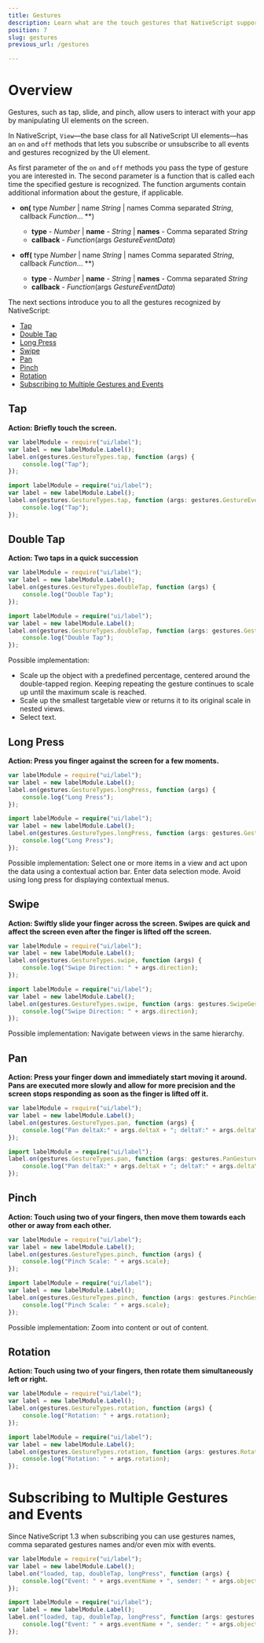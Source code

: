 ```yaml
---
title: Gestures
description: Learn what are the touch gestures that NativeScript supports and how to make use of them.
position: 7
slug: gestures
previous_url: /gestures

---
```


# Overview

Gestures, such as tap, slide, and pinch, allow users to interact with your app by manipulating UI elements on the screen.

In NativeScript, `View`&mdash;the base class for all NativeScript UI elements&mdash;has an `on` and `off` methods that lets you subscribe or unsubscribe to all events and gestures recognized by the UI element.  

As first parameter of the `on` and `off` methods you pass the type of gesture you are interested in. The second  parameter is a function that is called each time the specified gesture is recognized. The function arguments contain additional information about the gesture, if applicable.

- **on(** type _Number_ | name _String_ | names Comma separated _String_, callback _Function_... **)
   - **type** - _Number_ | **name** - _String_ | **names** - Comma separated _String_
   - **callback** - _Function_(args _GestureEventData_)

- **off(** type _Number_ | name _String_ | names Comma separated _String_, callback _Function_... **)
   - **type** - _Number_ | **name** - _String_ | **names** - Comma separated _String_
   - **callback** - _Function_(args _GestureEventData_)

The next sections introduce you to all the gestures recognized by NativeScript:

* [Tap](#tap)
* [Double Tap](#double-tap)
* [Long Press](#long-press)
* [Swipe](#swipe)
* [Pan](#pan)
* [Pinch](#pinch)
* [Rotation](#rotation)
* [Subscribing to Multiple Gestures and Events](#subscribing-to-multiple-gestures-and-events)

## Tap

**Action: Briefly touch the screen.**

``` JavaScript
var labelModule = require("ui/label");
var label = new labelModule.Label();
label.on(gestures.GestureTypes.tap, function (args) {
    console.log("Tap");
});
```
``` TypeScript
import labelModule = require("ui/label");
var label = new labelModule.Label();
label.on(gestures.GestureTypes.tap, function (args: gestures.GestureEventData) {
    console.log("Tap");
});
```

## Double Tap

**Action: Two taps in a quick succession**

``` JavaScript
var labelModule = require("ui/label");
var label = new labelModule.Label();
label.on(gestures.GestureTypes.doubleTap, function (args) {
    console.log("Double Tap");
});
```
``` TypeScript
import labelModule = require("ui/label");
var label = new labelModule.Label();
label.on(gestures.GestureTypes.doubleTap, function (args: gestures.GestureEventData) {
    console.log("Double Tap");
});
```
Possible implementation:
* Scale up the object with a predefined percentage, centered around the double-tapped region. Keeping repeating the gesture continues to scale up until the maximum scale is reached.
* Scale up the smallest targetable view or returns it to its original scale in nested views. 
* Select text.

## Long Press

**Action: Press you finger against the screen for a few moments.**

``` JavaScript
var labelModule = require("ui/label");
var label = new labelModule.Label();
label.on(gestures.GestureTypes.longPress, function (args) {
    console.log("Long Press");
});
```
``` TypeScript
import labelModule = require("ui/label");
var label = new labelModule.Label();
label.on(gestures.GestureTypes.longPress, function (args: gestures.GestureEventData) {
    console.log("Long Press");
});
```
Possible implementation: Select one or more items in a view and act upon the data using a contextual action bar. Enter data selection mode. Avoid using long press for displaying contextual menus.

## Swipe

**Action: Swiftly slide your finger across the screen. Swipes are quick and affect the screen even after the finger is lifted off the screen.**

``` JavaScript
var labelModule = require("ui/label");
var label = new labelModule.Label();
label.on(gestures.GestureTypes.swipe, function (args) {
    console.log("Swipe Direction: " + args.direction);
});
```
``` TypeScript
import labelModule = require("ui/label");
var label = new labelModule.Label();
label.on(gestures.GestureTypes.swipe, function (args: gestures.SwipeGestureEventData) {
    console.log("Swipe Direction: " + args.direction);
});
```
Possible implementation: Navigate between views in the same hierarchy. 

## Pan

**Action: Press your finger down and immediately start moving it around. Pans are executed more slowly and allow for more precision and the screen stops responding as soon as the finger is lifted off it.**

``` JavaScript
var labelModule = require("ui/label");
var label = new labelModule.Label();
label.on(gestures.GestureTypes.pan, function (args) {
    console.log("Pan deltaX:" + args.deltaX + "; deltaY:" + args.deltaY + ";");
});
```
``` TypeScript
import labelModule = require("ui/label");
label.on(gestures.GestureTypes.pan, function (args: gestures.PanGestureEventData) {
    console.log("Pan deltaX:" + args.deltaX + "; deltaY:" + args.deltaY + ";");
});
```

## Pinch

**Action: Touch using two of your fingers, then move them towards each other or away from each other.**

``` JavaScript
var labelModule = require("ui/label");
var label = new labelModule.Label();
label.on(gestures.GestureTypes.pinch, function (args) {
    console.log("Pinch Scale: " + args.scale);
});
```
``` TypeScript
import labelModule = require("ui/label");
var label = new labelModule.Label();
label.on(gestures.GestureTypes.pinch, function (args: gestures.PinchGestureEventData) {
    console.log("Pinch Scale: " + args.scale);
});
```
Possible implementation: Zoom into content or out of content.

## Rotation

**Action: Touch using two of your fingers, then rotate them simultaneously left or right.**

``` JavaScript
var labelModule = require("ui/label");
var label = new labelModule.Label();
label.on(gestures.GestureTypes.rotation, function (args) {
    console.log("Rotation: " + args.rotation);
});
```
``` TypeScript
import labelModule = require("ui/label");
var label = new labelModule.Label();
label.on(gestures.GestureTypes.rotation, function (args: gestures.RotationGestureEventData) {
    console.log("Rotation: " + args.rotation);
});
```

# Subscribing to Multiple Gestures and Events

Since NativeScript 1.3 when subscribing you can use gestures names, comma separated gestures names and/or even mix with events.

``` JavaScript
var labelModule = require("ui/label");
var label = new labelModule.Label();
label.on("loaded, tap, doubleTap, longPress", function (args) {
    console.log("Event: " + args.eventName + ", sender: " + args.object);
});
```
``` TypeScript
import labelModule = require("ui/label");
var label = new labelModule.Label();
label.on("loaded, tap, doubleTap, longPress", function (args: gestures.GestureEventData) {
    console.log("Event: " + args.eventName + ", sender: " + args.object);
});
```
